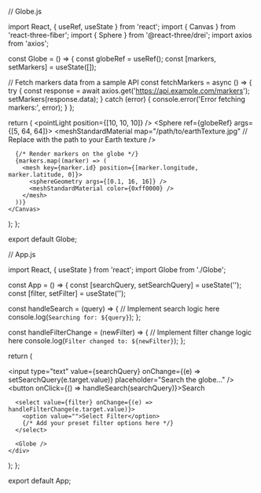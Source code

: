 
// Globe.js

import React, { useRef, useState } from 'react';
import { Canvas } from 'react-three-fiber';
import { Sphere } from '@react-three/drei';
import axios from 'axios';

const Globe = () => {
  const globeRef = useRef();
  const [markers, setMarkers] = useState([]);

  // Fetch markers data from a sample API
  const fetchMarkers = async () => {
    try {
      const response = await axios.get('https://api.example.com/markers');
      setMarkers(response.data);
    } catch (error) {
      console.error('Error fetching markers:', error);
    }
  };

  return (
    <Canvas>
      <ambientLight />
      <pointLight position={[10, 10, 10]} />
      <Sphere ref={globeRef} args={[5, 64, 64]}>
        <meshStandardMaterial
          map="/path/to/earthTexture.jpg" // Replace with the path to your Earth texture
        />
      </Sphere>

      {/* Render markers on the globe */}
      {markers.map((marker) => (
        <mesh key={marker.id} position={[marker.longitude, marker.latitude, 0]}>
          <sphereGeometry args={[0.1, 16, 16]} />
          <meshStandardMaterial color={0xff0000} />
        </mesh>
      ))}
    </Canvas>
  );
};

export default Globe;






// App.js

import React, { useState } from 'react';
import Globe from './Globe';

const App = () => {
  const [searchQuery, setSearchQuery] = useState('');
  const [filter, setFilter] = useState('');

  const handleSearch = (query) => {
    // Implement search logic here
    console.log(`Searching for: ${query}`);
  };

  const handleFilterChange = (newFilter) => {
    // Implement filter change logic here
    console.log(`Filter changed to: ${newFilter}`);
  };

  return (
    <div>
      <input
        type="text"
        value={searchQuery}
        onChange={(e) => setSearchQuery(e.target.value)}
        placeholder="Search the globe..."
      />
      <button onClick={() => handleSearch(searchQuery)}>Search</button>

      <select value={filter} onChange={(e) => handleFilterChange(e.target.value)}>
        <option value="">Select Filter</option>
        {/* Add your preset filter options here */}
      </select>

      <Globe />
    </div>
  );
};

export default App;

